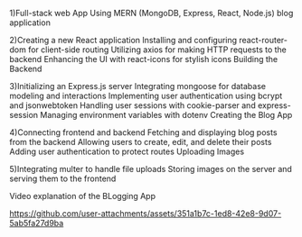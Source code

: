 1)Full-stack web App Using MERN (MongoDB, Express, React, Node.js) blog application 

2)Creating a new React application
Installing and configuring react-router-dom for client-side routing
Utilizing axios for making HTTP requests to the backend
Enhancing the UI with react-icons for stylish icons
Building the Backend

3)Initializing an Express.js server
Integrating mongoose for database modeling and interactions
Implementing user authentication using bcrypt and jsonwebtoken
Handling user sessions with cookie-parser and express-session
Managing environment variables with dotenv
Creating the Blog App

4)Connecting frontend and backend 
Fetching and displaying blog posts from the backend
Allowing users to create, edit, and delete their posts
Adding user authentication to protect routes
Uploading Images

5)Integrating multer to handle file uploads
Storing images on the server and serving them to the frontend



Video explanation of the BLogging App

https://github.com/user-attachments/assets/351a1b7c-1ed8-42e8-9d07-5ab5fa27d9ba

